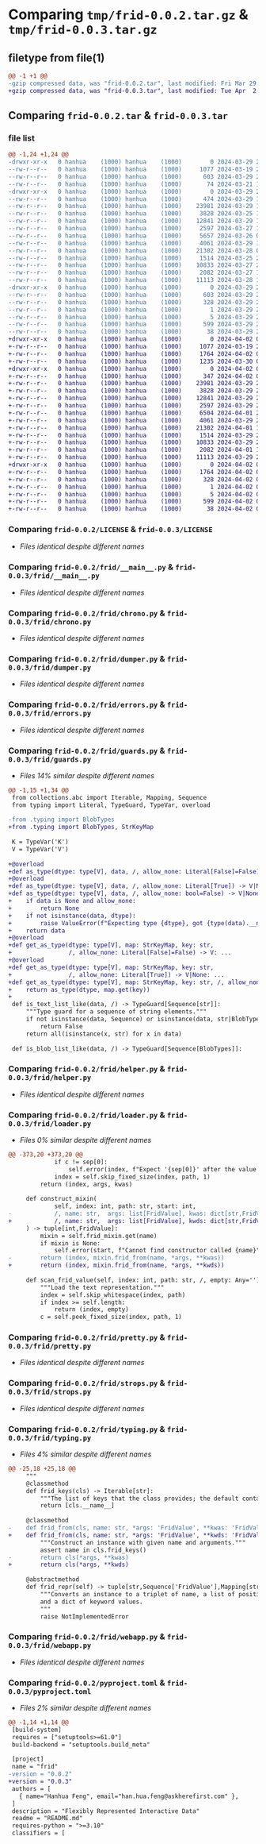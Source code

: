 # Comparing `tmp/frid-0.0.2.tar.gz` & `tmp/frid-0.0.3.tar.gz`

## filetype from file(1)

```diff
@@ -1 +1 @@
-gzip compressed data, was "frid-0.0.2.tar", last modified: Fri Mar 29 22:43:17 2024, max compression
+gzip compressed data, was "frid-0.0.3.tar", last modified: Tue Apr  2 02:20:18 2024, max compression
```

## Comparing `frid-0.0.2.tar` & `frid-0.0.3.tar`

### file list

```diff
@@ -1,24 +1,24 @@
-drwxr-xr-x   0 hanhua    (1000) hanhua    (1000)        0 2024-03-29 22:43:17.152907 frid-0.0.2/
--rw-r--r--   0 hanhua    (1000) hanhua    (1000)     1077 2024-03-19 21:36:16.000000 frid-0.0.2/LICENSE
--rw-r--r--   0 hanhua    (1000) hanhua    (1000)      603 2024-03-29 22:43:17.152907 frid-0.0.2/PKG-INFO
--rw-r--r--   0 hanhua    (1000) hanhua    (1000)       74 2024-03-21 15:01:03.000000 frid-0.0.2/README.md
-drwxr-xr-x   0 hanhua    (1000) hanhua    (1000)        0 2024-03-29 22:43:17.152907 frid-0.0.2/frid/
--rw-r--r--   0 hanhua    (1000) hanhua    (1000)      474 2024-03-29 15:03:28.000000 frid-0.0.2/frid/__init__.py
--rw-r--r--   0 hanhua    (1000) hanhua    (1000)    23981 2024-03-29 18:12:06.000000 frid-0.0.2/frid/__main__.py
--rw-r--r--   0 hanhua    (1000) hanhua    (1000)     3828 2024-03-25 13:54:20.000000 frid-0.0.2/frid/chrono.py
--rw-r--r--   0 hanhua    (1000) hanhua    (1000)    12841 2024-03-29 14:57:08.000000 frid-0.0.2/frid/dumper.py
--rw-r--r--   0 hanhua    (1000) hanhua    (1000)     2597 2024-03-27 14:11:35.000000 frid-0.0.2/frid/errors.py
--rw-r--r--   0 hanhua    (1000) hanhua    (1000)     5657 2024-03-26 04:05:50.000000 frid-0.0.2/frid/guards.py
--rw-r--r--   0 hanhua    (1000) hanhua    (1000)     4061 2024-03-29 18:07:49.000000 frid-0.0.2/frid/helper.py
--rw-r--r--   0 hanhua    (1000) hanhua    (1000)    21302 2024-03-28 01:02:08.000000 frid-0.0.2/frid/loader.py
--rw-r--r--   0 hanhua    (1000) hanhua    (1000)     1514 2024-03-25 20:04:53.000000 frid-0.0.2/frid/pretty.py
--rw-r--r--   0 hanhua    (1000) hanhua    (1000)    10833 2024-03-27 21:55:04.000000 frid-0.0.2/frid/strops.py
--rw-r--r--   0 hanhua    (1000) hanhua    (1000)     2082 2024-03-27 14:03:55.000000 frid-0.0.2/frid/typing.py
--rw-r--r--   0 hanhua    (1000) hanhua    (1000)    11113 2024-03-28 15:30:47.000000 frid-0.0.2/frid/webapp.py
-drwxr-xr-x   0 hanhua    (1000) hanhua    (1000)        0 2024-03-29 22:43:17.152907 frid-0.0.2/frid.egg-info/
--rw-r--r--   0 hanhua    (1000) hanhua    (1000)      603 2024-03-29 22:43:17.000000 frid-0.0.2/frid.egg-info/PKG-INFO
--rw-r--r--   0 hanhua    (1000) hanhua    (1000)      328 2024-03-29 22:43:17.000000 frid-0.0.2/frid.egg-info/SOURCES.txt
--rw-r--r--   0 hanhua    (1000) hanhua    (1000)        1 2024-03-29 22:43:17.000000 frid-0.0.2/frid.egg-info/dependency_links.txt
--rw-r--r--   0 hanhua    (1000) hanhua    (1000)        5 2024-03-29 22:43:17.000000 frid-0.0.2/frid.egg-info/top_level.txt
--rw-r--r--   0 hanhua    (1000) hanhua    (1000)      599 2024-03-29 22:42:29.000000 frid-0.0.2/pyproject.toml
--rw-r--r--   0 hanhua    (1000) hanhua    (1000)       38 2024-03-29 22:43:17.152907 frid-0.0.2/setup.cfg
+drwxr-xr-x   0 hanhua    (1000) hanhua    (1000)        0 2024-04-02 02:20:18.445206 frid-0.0.3/
+-rw-r--r--   0 hanhua    (1000) hanhua    (1000)     1077 2024-03-19 21:36:16.000000 frid-0.0.3/LICENSE
+-rw-r--r--   0 hanhua    (1000) hanhua    (1000)     1764 2024-04-02 02:20:18.445206 frid-0.0.3/PKG-INFO
+-rw-r--r--   0 hanhua    (1000) hanhua    (1000)     1235 2024-03-30 02:09:52.000000 frid-0.0.3/README.md
+drwxr-xr-x   0 hanhua    (1000) hanhua    (1000)        0 2024-04-02 02:20:18.445206 frid-0.0.3/frid/
+-rw-r--r--   0 hanhua    (1000) hanhua    (1000)      347 2024-04-02 02:16:36.000000 frid-0.0.3/frid/__init__.py
+-rw-r--r--   0 hanhua    (1000) hanhua    (1000)    23981 2024-03-29 23:28:02.000000 frid-0.0.3/frid/__main__.py
+-rw-r--r--   0 hanhua    (1000) hanhua    (1000)     3828 2024-03-29 23:28:02.000000 frid-0.0.3/frid/chrono.py
+-rw-r--r--   0 hanhua    (1000) hanhua    (1000)    12841 2024-03-29 23:28:02.000000 frid-0.0.3/frid/dumper.py
+-rw-r--r--   0 hanhua    (1000) hanhua    (1000)     2597 2024-03-29 23:28:02.000000 frid-0.0.3/frid/errors.py
+-rw-r--r--   0 hanhua    (1000) hanhua    (1000)     6504 2024-04-01 22:27:27.000000 frid-0.0.3/frid/guards.py
+-rw-r--r--   0 hanhua    (1000) hanhua    (1000)     4061 2024-03-29 23:28:02.000000 frid-0.0.3/frid/helper.py
+-rw-r--r--   0 hanhua    (1000) hanhua    (1000)    21302 2024-04-01 15:36:11.000000 frid-0.0.3/frid/loader.py
+-rw-r--r--   0 hanhua    (1000) hanhua    (1000)     1514 2024-03-29 23:28:02.000000 frid-0.0.3/frid/pretty.py
+-rw-r--r--   0 hanhua    (1000) hanhua    (1000)    10833 2024-03-29 23:28:02.000000 frid-0.0.3/frid/strops.py
+-rw-r--r--   0 hanhua    (1000) hanhua    (1000)     2082 2024-04-01 15:53:05.000000 frid-0.0.3/frid/typing.py
+-rw-r--r--   0 hanhua    (1000) hanhua    (1000)    11113 2024-03-29 23:28:02.000000 frid-0.0.3/frid/webapp.py
+drwxr-xr-x   0 hanhua    (1000) hanhua    (1000)        0 2024-04-02 02:20:18.445206 frid-0.0.3/frid.egg-info/
+-rw-r--r--   0 hanhua    (1000) hanhua    (1000)     1764 2024-04-02 02:20:18.000000 frid-0.0.3/frid.egg-info/PKG-INFO
+-rw-r--r--   0 hanhua    (1000) hanhua    (1000)      328 2024-04-02 02:20:18.000000 frid-0.0.3/frid.egg-info/SOURCES.txt
+-rw-r--r--   0 hanhua    (1000) hanhua    (1000)        1 2024-04-02 02:20:18.000000 frid-0.0.3/frid.egg-info/dependency_links.txt
+-rw-r--r--   0 hanhua    (1000) hanhua    (1000)        5 2024-04-02 02:20:18.000000 frid-0.0.3/frid.egg-info/top_level.txt
+-rw-r--r--   0 hanhua    (1000) hanhua    (1000)      599 2024-04-02 02:18:11.000000 frid-0.0.3/pyproject.toml
+-rw-r--r--   0 hanhua    (1000) hanhua    (1000)       38 2024-04-02 02:20:18.445206 frid-0.0.3/setup.cfg
```

### Comparing `frid-0.0.2/LICENSE` & `frid-0.0.3/LICENSE`

 * *Files identical despite different names*

### Comparing `frid-0.0.2/frid/__main__.py` & `frid-0.0.3/frid/__main__.py`

 * *Files identical despite different names*

### Comparing `frid-0.0.2/frid/chrono.py` & `frid-0.0.3/frid/chrono.py`

 * *Files identical despite different names*

### Comparing `frid-0.0.2/frid/dumper.py` & `frid-0.0.3/frid/dumper.py`

 * *Files identical despite different names*

### Comparing `frid-0.0.2/frid/errors.py` & `frid-0.0.3/frid/errors.py`

 * *Files identical despite different names*

### Comparing `frid-0.0.2/frid/guards.py` & `frid-0.0.3/frid/guards.py`

 * *Files 14% similar despite different names*

```diff
@@ -1,15 +1,34 @@
 from collections.abc import Iterable, Mapping, Sequence
 from typing import Literal, TypeGuard, TypeVar, overload
 
-from .typing import BlobTypes
+from .typing import BlobTypes, StrKeyMap
 
 K = TypeVar('K')
 V = TypeVar('V')
 
+@overload
+def as_type(dtype: type[V], data, /, allow_none: Literal[False]=False) -> V: ...
+@overload
+def as_type(dtype: type[V], data, /, allow_none: Literal[True]) -> V|None: ...
+def as_type(dtype: type[V], data, /, allow_none: bool=False) -> V|None:
+    if data is None and allow_none:
+        return None
+    if not isinstance(data, dtype):
+        raise ValueError(f"Expecting type {dtype}, got {type(data).__name__}")
+    return data
+@overload
+def get_as_type(dtype: type[V], map: StrKeyMap, key: str,
+                /, allow_none: Literal[False]=False) -> V: ...
+@overload
+def get_as_type(dtype: type[V], map: StrKeyMap, key: str,
+                /, allow_none: Literal[True]) -> V|None: ...
+def get_as_type(dtype: type[V], map: StrKeyMap, key: str, /, allow_none: bool=False) -> V|None:
+    return as_type(dtype, map.get(key))
+
 def is_text_list_like(data, /) -> TypeGuard[Sequence[str]]:
     """Type guard for a sequence of string elements."""
     if not isinstance(data, Sequence) or isinstance(data, str|BlobTypes):
         return False
     return all(isinstance(x, str) for x in data)
 
 def is_blob_list_like(data, /) -> TypeGuard[Sequence[BlobTypes]]:
```

### Comparing `frid-0.0.2/frid/helper.py` & `frid-0.0.3/frid/helper.py`

 * *Files identical despite different names*

### Comparing `frid-0.0.2/frid/loader.py` & `frid-0.0.3/frid/loader.py`

 * *Files 0% similar despite different names*

```diff
@@ -373,20 +373,20 @@
             if c != sep[0]:
                 self.error(index, f"Expect '{sep[0]}' after the value for '{name}': {path=}")
             index = self.skip_fixed_size(index, path, 1)
         return (index, args, kwas)
 
     def construct_mixin(
             self, index: int, path: str, start: int,
-            /, name: str,  args: list[FridValue], kwas: dict[str,FridValue]
+            /, name: str,  args: list[FridValue], kwds: dict[str,FridValue]
     ) -> tuple[int,FridValue]:
         mixin = self.frid_mixin.get(name)
         if mixin is None:
             self.error(start, f"Cannot find constructor called {name}")
-        return (index, mixin.frid_from(name, *args, **kwas))
+        return (index, mixin.frid_from(name, *args, **kwds))
 
     def scan_frid_value(self, index: int, path: str, /, empty: Any='') -> tuple[int,FridValue]:
         """Load the text representation."""
         index = self.skip_whitespace(index, path)
         if index >= self.length:
             return (index, empty)
         c = self.peek_fixed_size(index, path, 1)
```

### Comparing `frid-0.0.2/frid/pretty.py` & `frid-0.0.3/frid/pretty.py`

 * *Files identical despite different names*

### Comparing `frid-0.0.2/frid/strops.py` & `frid-0.0.3/frid/strops.py`

 * *Files identical despite different names*

### Comparing `frid-0.0.2/frid/typing.py` & `frid-0.0.3/frid/typing.py`

 * *Files 4% similar despite different names*

```diff
@@ -25,18 +25,18 @@
     """
     @classmethod
     def frid_keys(cls) -> Iterable[str]:
         """The list of keys that the class provides; the default containing class name only."""
         return [cls.__name__]
 
     @classmethod
-    def frid_from(cls, name: str, *args: 'FridValue', **kwas: 'FridValue') -> 'FridMixin':
+    def frid_from(cls, name: str, *args: 'FridValue', **kwds: 'FridValue') -> 'FridMixin':
         """Construct an instance with given name and arguments."""
         assert name in cls.frid_keys()
-        return cls(*args, **kwas)
+        return cls(*args, **kwds)
 
     @abstractmethod
     def frid_repr(self) -> tuple[str,Sequence['FridValue'],Mapping[str,'FridValue']]:
         """Converts an instance to a triplet of name, a list of positional values,
         and a dict of keyword values.
         """
         raise NotImplementedError
```

### Comparing `frid-0.0.2/frid/webapp.py` & `frid-0.0.3/frid/webapp.py`

 * *Files identical despite different names*

### Comparing `frid-0.0.2/pyproject.toml` & `frid-0.0.3/pyproject.toml`

 * *Files 2% similar despite different names*

```diff
@@ -1,14 +1,14 @@
 [build-system]
 requires = ["setuptools>=61.0"]
 build-backend = "setuptools.build_meta"
 
 [project]
 name = "frid"
-version = "0.0.2"
+version = "0.0.3"
 authors = [
   { name="Hanhua Feng", email="han.hua.feng@askherefirst.com" },
 ]
 description = "Flexibly Represented Interactive Data"
 readme = "README.md"
 requires-python = ">=3.10"
 classifiers = [
```


